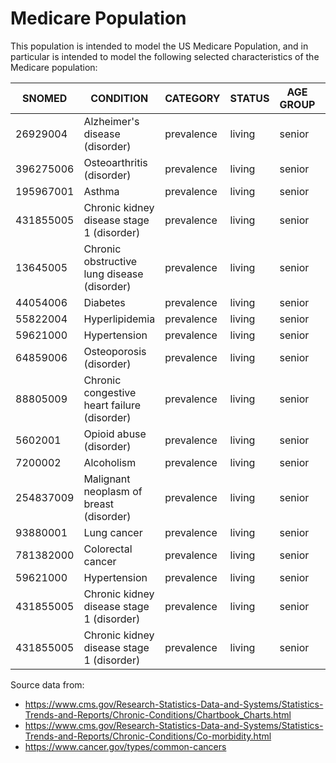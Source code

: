 # Medicare Population

This population is intended to model the US Medicare Population, and in particular is intended to model the following selected characteristics of the Medicare population:

SNOMED|CONDITION|CATEGORY|STATUS|AGE GROUP|GENDER|RACE|GIVEN CONDITION|TARGET %
------|---------|--------|------|---------|------|----|---------------|--------
26929004|Alzheimer's disease (disorder)|prevalence|living|senior|*|*||12
396275006|Osteoarthritis (disorder)|prevalence|living|senior|*|*||34
195967001|Asthma|prevalence|living|senior|*|*||5
431855005|Chronic kidney disease stage 1 (disorder)|prevalence|living|senior|*|*||24
13645005|Chronic obstructive lung disease (disorder)|prevalence|living|senior|*|*||12
44054006|Diabetes|prevalence|living|senior|*|*||27
55822004|Hyperlipidemia|prevalence|living|senior|*|*||43
59621000|Hypertension|prevalence|living|senior|*|*||60
64859006|Osteoporosis (disorder)|prevalence|living|senior|*|*||7
88805009|Chronic congestive heart failure (disorder)|prevalence|living|senior|*|*||15
5602001|Opioid abuse (disorder)|prevalence|living|senior|*|*||2
7200002|Alcoholism|prevalence|living|senior|*|*||2
254837009|Malignant neoplasm of breast (disorder)|prevalence|living|senior|*|*||1.43
93880001|Lung cancer|prevalence|living|senior|*|*||1.5
781382000|Colorectal cancer|prevalence|living|senior|*|*||0.96
59621000|Hypertension|prevalence|living|senior|*|*|Diabetes|83.4
431855005|Chronic kidney disease stage 1 (disorder)|prevalence|living|senior|*|*|Diabetes|53.6
431855005|Chronic kidney disease stage 1 (disorder)|prevalence|living|senior|*|*|Hypertension|34.56

Source data from:
 - https://www.cms.gov/Research-Statistics-Data-and-Systems/Statistics-Trends-and-Reports/Chronic-Conditions/Chartbook_Charts.html
 - https://www.cms.gov/Research-Statistics-Data-and-Systems/Statistics-Trends-and-Reports/Chronic-Conditions/Co-morbidity.html
 - https://www.cancer.gov/types/common-cancers

